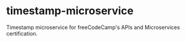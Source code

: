 # timestamp-microservice
Timestamp microservice for freeCodeCamp's APIs and Microservices certification.
